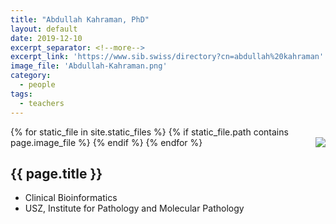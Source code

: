 ```yaml
---
title: "Abdullah Kahraman, PhD"
layout: default
date: 2019-12-10
excerpt_separator: <!--more-->
excerpt_link: 'https://www.sib.swiss/directory?cn=abdullah%20kahraman'
image_file: 'Abdullah-Kahraman.png'
category:
  - people
tags:
  - teachers
---
```


{% for static_file in site.static_files %}
  {% if static_file.path contains page.image_file %}
<img style="float: right; max-width: 60px;" src="{{ static_file.path | relative_url}}" />
  {% endif %}
{% endfor %}

## {{ page.title }}

* Clinical Bioinformatics 
* USZ, Institute for Pathology and Molecular Pathology

<!--more-->





